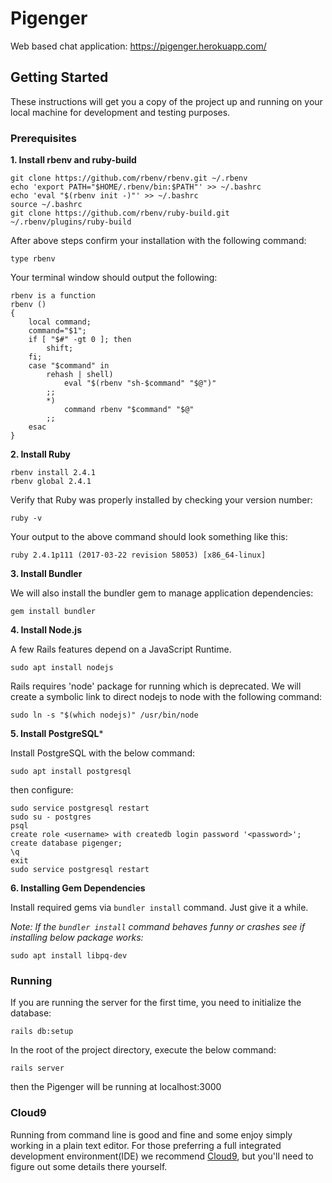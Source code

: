 # Pigenger

Web based chat application: https://pigenger.herokuapp.com/

## Getting Started
These instructions will get you a copy of the project up and running on your local machine for development and testing purposes.

### Prerequisites

**1. Install rbenv and ruby-build**

```
git clone https://github.com/rbenv/rbenv.git ~/.rbenv
echo 'export PATH="$HOME/.rbenv/bin:$PATH"' >> ~/.bashrc
echo 'eval "$(rbenv init -)"' >> ~/.bashrc
source ~/.bashrc
git clone https://github.com/rbenv/ruby-build.git ~/.rbenv/plugins/ruby-build
```
After above steps confirm your installation with the following command:
```
type rbenv
```
Your terminal window should output the following:
```
rbenv is a function
rbenv () 
{ 
    local command;
    command="$1";
    if [ "$#" -gt 0 ]; then
        shift;
    fi;
    case "$command" in 
        rehash | shell)
            eval "$(rbenv "sh-$command" "$@")"
        ;;
        *)
            command rbenv "$command" "$@"
        ;;
    esac
}
```

**2. Install Ruby**

``` 
rbenv install 2.4.1
rbenv global 2.4.1
```
Verify that Ruby was properly installed by checking your version number:
```
ruby -v
```
Your output to the above command should look something like this:
```
ruby 2.4.1p111 (2017-03-22 revision 58053) [x86_64-linux]
```

**3. Install Bundler**

We will also install the bundler gem to manage application dependencies:
```
gem install bundler
```

**4. Install Node.js**

A few Rails features depend on a JavaScript Runtime.
```
sudo apt install nodejs
```
Rails requires 'node' package for running which is deprecated. We will create a symbolic link to direct nodejs to node with the following command:
```
sudo ln -s "$(which nodejs)" /usr/bin/node
```

**5. Install PostgreSQL***

Install PostgreSQL with the below command:

```
sudo apt install postgresql
```

then configure:

```
sudo service postgresql restart
sudo su - postgres
psql
create role <username> with createdb login password '<password>';
create database pigenger;
\q
exit
sudo service postgresql restart
```

**6. Installing Gem Dependencies**

Install required gems via `bundler install` command. Just give it a while.

*Note: If the `bundler install` command behaves funny or crashes see if installing below package works:*
```
sudo apt install libpq-dev
```

### Running

If you are running the server for the first time, you need to initialize the database:
```
rails db:setup
```

In the root of the project directory, execute the below command:
```
rails server
```
then the Pigenger will be running at localhost:3000

### Cloud9

Running from command line is good and fine and some enjoy simply working in a plain text editor. For those preferring a full integrated development environment(IDE) we recommend [Cloud9](https://c9.io/), but you'll need to figure out some details there yourself.
